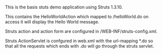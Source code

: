 This is the basis stuts demo application using Struts 1.3.10.

This contains the HelloWorldAction which mapped to /helloWorld.do
on access it will display the Hello World message.

Struts action and action form are configured in /WEB-INF/struts-config.xml.

Struts ActionServlet is confgured in web.xml with the url-mapping *.do so that
all the requests which ends with .do will go through the struts servlet.


